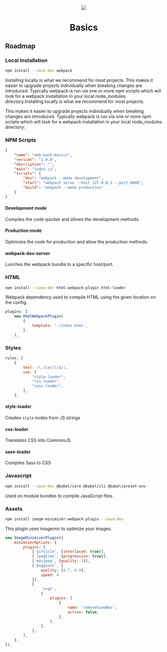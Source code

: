 
<p align="center">
<img src="https://webpack.js.org/icon-square-small-slack.9281492bb267314634b4.png" />
</p>

<h1 align="center">Basics</h1>

## Roadmap

### Local Installation

```bash
npm install --save-dev webpack
```

Installing locally is what we recommend for most projects. This makes it easier 
to upgrade projects individually when breaking changes are introduced. Typically
webpack is run via one or more npm scripts which will look for a webpack 
installation in your local node_modules directory:Installing locally is what we 
recommend for most projects. 

This makes it easier to upgrade projects individually when breaking changes are 
introduced. Typically webpack is run via one or more npm scripts which will look 
for a webpack installation in your local node_modules directory:

### NPM Scripts

```json
{
    "name": "web-pack-basics",
    "version": "1.0.0",
    "description": "",
    "main": "index.js",
    "scripts": {
        "dev": "webpack --mode development",
        "start": "webpack serve --host 127.0.0.1 --port 8080",
        "build": "webpack --mode production"
    }
}
```
#### Development mode
Compiles the code quicker and allows the development methods.
#### Production mode
Optimizes the code for production and allow the production methods.
#### webpack-dev-server
Lunches the webpack bundle to a specific host/port.


### HTML
```bash
npm install --save-dev html-webpack-plugin html-loader
```

Webpack dependency used to compile HTML using the given location on the config.

```js
plugins: [
    new HtmlWebpackPlugin(
        {
            template: './index.html',
        },
    ),
```

### Styles

```js
rules: [
    {
        test: /\.s[ac]ss$/i,
        use: [
            "style-loader",
            "css-loader",
            "sass-loader",
        ],
    },
```
#### style-loader
Creates `style` nodes from JS strings
#### css-loader
Translates CSS into CommonJS
#### sass-loader
Compiles Sass to CSS

### Javascript
```bash
npm install --save-dev @babel/core @babel/cli @babel/preset-env
```
Used on module bundles to compile JavaScript files.

### Assets
```bash
npm install image-minimizer-webpack-plugin --save-dev
```
This plugin uses imagemin to optimize your images.

```js
new ImageMinimizerPlugin({
    minimizerOptions: {
        plugins: [
            ['gifsicle', {interlaced: true}],
            ['jpegtran', {progressive: true}],
            ['mozjpeg', {quality: 1}],
            ['pngquant', {
                quality: [0.7, 0.9],
                speed: 4
            }],
            [
                'svgo',
                {
                    plugins: [
                        {
                            name: 'removeViewBox',
                            active: false,
                        },
                    ],
                },
            ],
        ],
    },
}),
```



